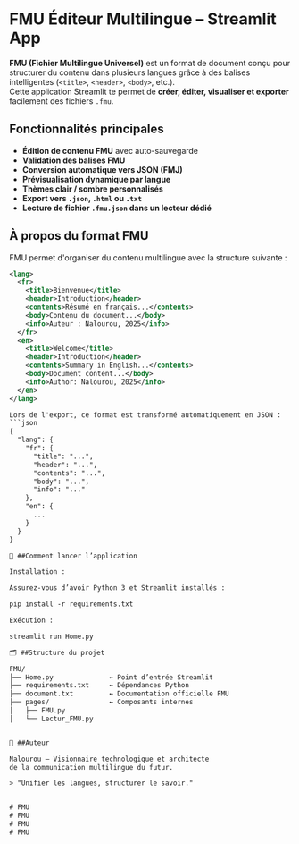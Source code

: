 
# FMU Éditeur Multilingue – Streamlit App

**FMU (Fichier Multilingue Universel)** est un format de document conçu pour structurer du contenu dans plusieurs langues grâce à des balises intelligentes (`<title>`, `<header>`, `<body>`, etc.).  
Cette application Streamlit te permet de **créer, éditer, visualiser et exporter** facilement des fichiers `.fmu`.

## Fonctionnalités principales

- **Édition de contenu FMU** avec auto-sauvegarde  
- **Validation des balises FMU**  
- **Conversion automatique vers JSON (FMJ)**  
- **Prévisualisation dynamique par langue**  
- **Thèmes clair / sombre personnalisés**  
- **Export vers `.json`, `.html` ou `.txt`**  
- **Lecture de fichier `.fmu.json` dans un lecteur dédié**  

## À propos du format FMU

FMU permet d'organiser du contenu multilingue avec la structure suivante :

```xml
<lang>
  <fr>
    <title>Bienvenue</title>
    <header>Introduction</header>
    <contents>Résumé en français...</contents>
    <body>Contenu du document...</body>
    <info>Auteur : Nalourou, 2025</info>
  </fr>
  <en>
    <title>Welcome</title>
    <header>Introduction</header>
    <contents>Summary in English...</contents>
    <body>Document content...</body>
    <info>Author: Nalourou, 2025</info>
  </en>
</lang>

Lors de l'export, ce format est transformé automatiquement en JSON :
```json
{
  "lang": {
    "fr": {
      "title": "...",
      "header": "...",
      "contents": "...",
      "body": "...",
      "info": "..."
    },
    "en": {
      ...
    }
  }
}

🚀 ##Comment lancer l’application

Installation :

Assurez-vous d’avoir Python 3 et Streamlit installés :

pip install -r requirements.txt

Exécution :

streamlit run Home.py

🗂 ##Structure du projet

FMU/
├── Home.py              ← Point d’entrée Streamlit
├── requirements.txt     ← Dépendances Python
├── document.txt         ← Documentation officielle FMU
├── pages/               ← Composants internes
│   ├── FMU.py
│   └── Lectur_FMU.py


👤 ##Auteur

Nalourou – Visionnaire technologique et architecte
de la communication multilingue du futur.

> "Unifier les langues, structurer le savoir."


# FMU
# FMU
# FMU
# FMU

